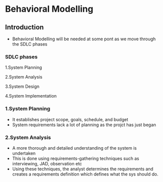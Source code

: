 # Behavioral Modelling

## Introduction

- Behavioral Modelling will be needed at some pont as we move through the SDLC phases

### SDLC phases
1.System Planning

2.System Analysis

3.System Design 

4.System Implementation

### 1.System Planning
- It establishes project scope, goals, schedule, and budget
- System requirements lack a lot of planning as the projct has just began

### 2.System Analysis
- A more thorough and detailed understanding of the system is undertaken
- This is done using requirements-gathering techniques such as interviewing, JAD, observation etc
- Using these techniques, the analyst determines the requirements and creates a requirements definition which defines what the sys should do.





